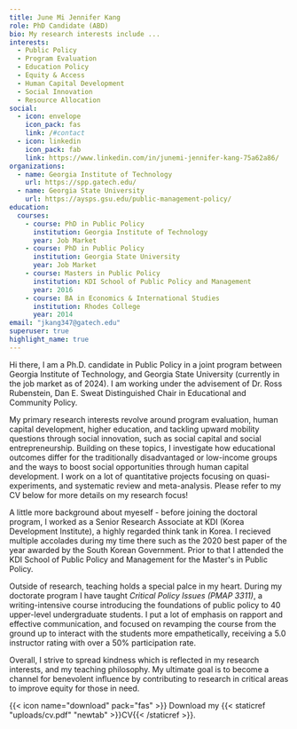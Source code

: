 ```yaml
---
title: June Mi Jennifer Kang
role: PhD Candidate (ABD)
bio: My research interests include ...
interests:
  - Public Policy
  - Program Evaluation
  - Education Policy
  - Equity & Access
  - Human Capital Development
  - Social Innovation
  - Resource Allocation
social:
  - icon: envelope
    icon_pack: fas
    link: /#contact
  - icon: linkedin
    icon_pack: fab
    link: https://www.linkedin.com/in/junemi-jennifer-kang-75a62a86/
organizations:
  - name: Georgia Institute of Technology
    url: https://spp.gatech.edu/
  - name: Georgia State University
    url: https://aysps.gsu.edu/public-management-policy/
education:
  courses:
    - course: PhD in Public Policy
      institution: Georgia Institute of Technology
      year: Job Market
    - course: PhD in Public Policy
      institution: Georgia State University
      year: Job Market
    - course: Masters in Public Policy
      institution: KDI School of Public Policy and Management
      year: 2016
    - course: BA in Economics & International Studies
      institution: Rhodes College
      year: 2014
email: "jkang347@gatech.edu"
superuser: true
highlight_name: true
---
```

Hi there, I am a Ph.D. candidate in Public Policy in a joint program between Georgia Institute of Technology, and Georgia State University (currently in the job market as of 2024). I am working under the advisement of Dr. Ross Rubenstein, Dan E. Sweat Distinguished Chair in Educational and Community Policy. 

My primary research interests revolve around program evaluation, human capital development, higher education, and tackling upward mobility questions through social innovation, such as social capital and social entrepreneurship. Building on these topics, I investigate how educational outcomes differ for the traditionally disadvantaged or low-income groups and the ways to boost social opportunities through human capital development. I work on a lot of quantitative projects focusing on quasi-experiments, and systematic review and meta-analysis. Please refer to my CV below for more details on my research focus!

A little more background about myeself - before joining the doctoral program, I worked as a Senior Research Associate at KDI (Korea Development Institute), a highly regarded think tank in Korea. I recieved multiple accolades during my time there such as the 2020 best paper of the year awarded by the South Korean Government. Prior to that I attended the KDI School of Public Policy and Management for the Master's in Public Policy.

Outside of research, teaching holds a special palce in my heart. During my doctorate program I have taught *Critical Policy Issues (PMAP 3311)*, a writing-intensive course introducing the foundations of public policy to 40 upper-level undergraduate students. I put a lot of emphasis on rapport and effective communication, and focused on revamping the course from the ground up to interact with the students more empathetically, receiving a 5.0 instructor rating with over a 50% participation rate.

Overall, I strive to spread kindness which is reflected in my research interests, and my teaching philosophy. My ultimate goal is to become a channel for benevolent influence by contributing to research in critical areas to improve equity for those in need.

{{< icon name="download" pack="fas" >}} Download my {{< staticref "uploads/cv.pdf" "newtab" >}}CV{{< /staticref >}}.
